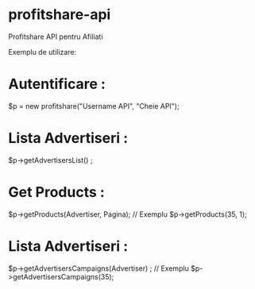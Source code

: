 profitshare-api
===============

Profitshare API pentru Afiliati

Exemplu de utilizare:

Autentificare :
===============
$p = new profitshare("Username API", "Cheie API");

Lista Advertiseri :
===============
$p->getAdvertisersList() ;

Get Products :
===============
$p->getProducts(Advertiser, Pagina); // Exemplu $p->getProducts(35, 1);

Lista Advertiseri :
===============
$p->getAdvertisersCampaigns(Advertiser) ; // Exemplu $p->getAdvertisersCampaigns(35);



